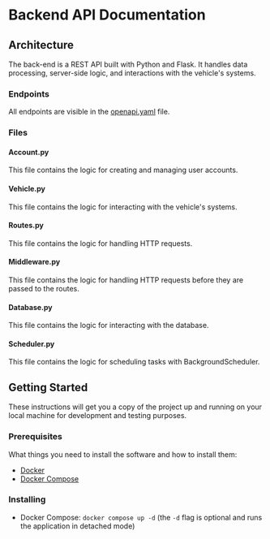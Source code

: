# Backend API Documentation

## Architecture
The back-end is a REST API built with Python and Flask. It handles data processing, server-side logic, and interactions with the vehicle's systems.

### Endpoints
All endpoints are visible in the [openapi.yaml](./openapi.yaml) file. 

### Files
#### Account.py
This file contains the logic for creating and managing user accounts.

#### Vehicle.py
This file contains the logic for interacting with the vehicle's systems.

#### Routes.py
This file contains the logic for handling HTTP requests.

#### Middleware.py
This file contains the logic for handling HTTP requests before they are passed to the routes.

#### Database.py
This file contains the logic for interacting with the database.

#### Scheduler.py
This file contains the logic for scheduling tasks with BackgroundScheduler.


## Getting Started
These instructions will get you a copy of the project up and running on your local machine for development and testing purposes.

### Prerequisites
What things you need to install the software and how to install them:
- [Docker](https://www.docker.com/)
- [Docker Compose](https://docs.docker.com/compose/)

### Installing
- Docker Compose: `docker compose up -d` (the `-d` flag is optional and runs the application in detached mode)
